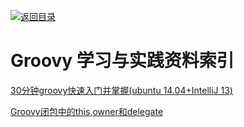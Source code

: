 [![返回目录](https://parg.co/UGo)](https://parg.co/b4z) 


 


 


 




# Groovy 学习与实践资料索引
[30分钟groovy快速入门并掌握(ubuntu 14.04+IntelliJ 13)](http://www.cnblogs.com/amosli/p/3970810.html?utm_source=tuicool&utm_medium=referral)


[Groovy闭包中的this,owner和delegate](http://yeziwang.iteye.com/blog/826918)

